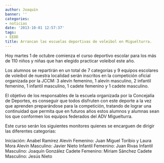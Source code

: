 ```yaml
---
author: Joaquín
banner: ''
categories:
- noticias
date: '2013-10-01 12:57:37'
tags:
- EEDD
title: Arrancan las escuelas deportivas de voleibol en Miguelturra.
---
```


Hoy martes 1 de octubre comienza el curso deportivo escolar para los más de 110 niños y niñas que han elegido practicar voleibol este año.

Los alumnos se repartirán en un total de 7 categorías y 9 equipos escolares de voleibol de nuestra localidad serán inscritos en la competición oficial organizada por la JCCM: 3 alevín femenino, 1 alevín masculino, 2 infantil femenino, 1 infantil masculino, 1 cadete femenino y 1 cadete masculino. 

El objetivo de los responsables de la escuela organizada por la Concejalía de Deportes, es conseguir que todos disfruten con este deporte a la vez que aprenden preparándose para la competición, tratando de lograr una continuidad que permita que en futuros años estos alumnos y alumnas sean los que conformen los equipos federados del ADV Miguelturra.

Este curso serán los siguientes monitores quienes se encarguen de dirigir las diferentes categorías:

Iniciación:         Anabel Ramírez
Alevín Femenino:    Juan Miguel Toribio y Laura Mora
Alevín Masculino:   Javier Nieto
Infantil Femenino:  Juan Rivas
Infantil Masculino: Joaquín González
Cadete Femenino:    Miriam Sánchez
Cadete Masculino:   Jesús Nieto

